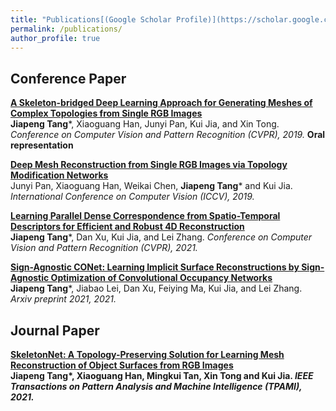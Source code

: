 ```yaml
---
title: "Publications[(Google Scholar Profile)](https://scholar.google.com/citations?user=llkY7TEAAAAJ&hl=zh-CN)"
permalink: /publications/
author_profile: true
---
```


## Conference Paper

<b>[A Skeleton-bridged Deep Learning Approach for Generating Meshes
of Complex Topologies from Single RGB Images](https://openaccess.thecvf.com/content_CVPR_2019/papers/Tang_A_Skeleton-Bridged_Deep_Learning_Approach_for_Generating_Meshes_of_Complex_CVPR_2019_paper.pdf)</b> <br> <b>Jiapeng Tang</b>\*, Xiaoguang Han, Junyi Pan, Kui Jia, and Xin Tong. <i>Conference on Computer Vision and Pattern Recognition (CVPR), 2019.</i> <b>Oral representation</b>

<b>[Deep Mesh Reconstruction from Single RGB Images
via Topology Modification Networks](https://openaccess.thecvf.com/content_ICCV_2019/papers/Pan_Deep_Mesh_Reconstruction_From_Single_RGB_Images_via_Topology_Modification_ICCV_2019_paper.pdf)</b> <br> Junyi Pan, Xiaoguang Han, Weikai Chen, <b>Jiapeng Tang</b>\* and Kui Jia. <i>International Conference on Computer Vision (ICCV), 2019.</i>

<b>[Learning Parallel Dense Correspondence from Spatio-Temporal Descriptors
for Efficient and Robust 4D Reconstruction](https://arxiv.org/pdf/2103.16341.pdf)</b> <br> <b>Jiapeng Tang</b>\*, Dan Xu, Kui Jia, and Lei Zhang. <i>Conference on Computer Vision and Pattern Recognition (CVPR), 2021.</i>

<b>[Sign-Agnostic CONet: Learning Implicit Surface Reconstructions by Sign-Agnostic Optimization of Convolutional Occupancy Networks](https://arxiv.org/abs/2105.03582)</b> <br> <b>Jiapeng Tang</b>\*, Jiabao Lei, Dan Xu, Feiying Ma, Kui Jia, and Lei Zhang. <i>Arxiv preprint 2021, 2021.</i>

## Journal Paper

<b>[SkeletonNet: A Topology-Preserving Solution for Learning Mesh Reconstruction of Object Surfaces from RGB Images](https://arxiv.org/pdf/2008.05742.pdf)<b> <br> <b>Jiapeng Tang</b>\*, Xiaoguang Han, Mingkui Tan, Xin Tong and Kui Jia. <i> IEEE Transactions on Pattern Analysis and Machine Intelligence (TPAMI), 2021.</i>

